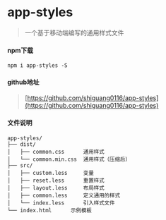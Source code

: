 ﻿# app-styles

> 一个基于移动端编写的通用样式文件

#### npm下载

```
npm i app-styles -S
```

#### github地址

> [https://github.com/shiguang0116/app-styles](https://github.com/shiguang0116/app-styles)

#### 文件说明

```
app-styles/
├── dist/
│   ├── common.css      通用样式
│   └── common.min.css  通用样式（压缩后）
├── src/
│   ├── custom.less     变量
│   ├── reset.less      重置样式
│   ├── layout.less     布局样式
│   ├── common.less     定义通用的样式
│   └── index.less      引入样式文件
└── index.html      示例模板
```